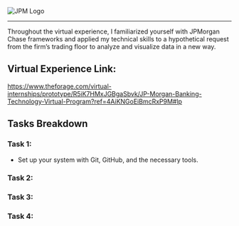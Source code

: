 ![JPM Logo](https://assets.stickpng.com/images/58480a96cef1014c0b5e491d.png)
___

 Throughout the virtual experience, I familiarized yourself with JPMorgan Chase frameworks and applied my technical skills to a hypothetical request from the firm’s trading floor to analyze and visualize data in a new way.

## Virtual Experience Link:

https://www.theforage.com/virtual-internships/prototype/R5iK7HMxJGBgaSbvk/JP-Morgan-Banking-Technology-Virtual-Program?ref=4AiKNGoEiBmcRxP9M#lp

## Tasks Breakdown

### Task 1:
*  Set up your system with Git, GitHub, and the necessary tools.

### Task 2:

### Task 3:

### Task 4: